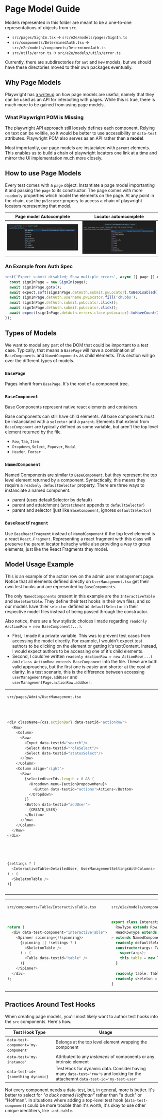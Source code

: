 # Page Model Guide

Models represented in this folder are meant to be a one-to-one representations of objects from `src`.

- `src/pages/SignIn.tsx` -> `src/e2e/models/pages/SignIn.ts`
- `src/components/DeterminedAuth.tsx` -> `src/e2e/models/components/DeterminedAuth.ts`
- `src/utils/error.ts` -> `src/e2e/models/utils/error.ts`

Currently, there are subdirectories for `ant` and `hew` models, but we should have these directories moved to their own packages eventually.

## Why Page Models

Playwright has [a writeup](https://playwright.dev/docs/pom) on how page models are useful, namely that they can be used as an API for interacting with pages. While this is true, there is much more to be gained from using page models.

### What Playwright POM is Missing

The playwright API approach still loosely defines each component. Relying on text can be volitile, so it would be better to use accessibility or `data-test` attributes. Playwright POM also serves as an API rather than a **model**.

Most importantly, our page models are instaciated with `parent` elements. This enables us to build a chain of playwright locators one link at a time and mirror the UI implementation much more closely.

## How to use Page Models

Every test comes with a `page` object. Instantiate a page model importanting it and passing the `page` to its constructor. The page comes with more `readonly` properties which model the elements on the page. At any point in the chain, use the `pwlocator` propery to access a chain of playwright locators representing that model.

| Page model Autocomplete                                                 | Locator automcomplete                                             |
| ----------------------------------------------------------------------- | ----------------------------------------------------------------- |
| ![page model automcomplete](../docs/images/page-model-autocomplete.png) | ![locator automcomplete](../docs/images/loactor-autocomplete.png) |

### An Example from Auth Spec

```js
test('Expect submit disabled; Show multiple errors', async ({ page }) => {
  const signInPage = new SignIn(page);
  await signInPage.goto();
  await expect.soft(signInPage.detAuth.submit.pwLocator).toBeDisabled();
  await signInPage.detAuth.username.pwLocator.fill('chubbs');
  await signInPage.detAuth.submit.pwLocator.click();
  await signInPage.detAuth.submit.pwLocator.click();
  await expect(signInPage.detAuth.errors.close.pwLocator).toHaveCount(2);
});
```

## Types of Models

We want to model any part of the DOM that could be important to a test case. Typically, that means a `BasePage` will have a combination of `BaseComponents` and `NamedComponents` as child elements. This section will go over the different types of models.

### `BasePage`

Pages inherit from `BasePage`. It's the root of a component tree.

### `BaseComponent`

Base Components represent native react elements and containers.

Base components can still have child elements. All base components must be instanciated with a `selector` and a `parent`. Elements that extend from `BaseComponent` are typically defined as some variable, but aren't the top level element returned by the file.

- `Row`, `Tab`, `Item`
- `Dropdown`, `Select`, `Popover`, `Modal`
- `Header`, `Footer`

### `NamedComponent`

Named Components are similar to `BaseComponent`, but they represent the top level element returned by a component. Syntactically, this means they require a `readonly defaultSelector` property. There are three ways to instanciate a named component.

- parent (uses defaultSelector by default)
- parent and attatchment (`attatchment` appends to `defaultSelector`)
- parent and selector (just like `BaseComponent`, ignores `defaultSelector`)

### `BaseReactFragment`

Use `BaseReactFragment` instead of `NamedComponent` if the top level element is a react `React.Fragment`. Representing a react fragment with this class will preserve the parent locator heirachy while also providing a way to group elements, just like the React Fragments they model.

## Model Usage Example

This is an example of the action row on the admin user management page. Notice that all elements defined directly on `UserManagement.tsx` get their own test hooks and are represented by `BaseComponents`.

The only `NamedComponents` present in this example are the `InteractiveTable` and `SkeletonTable`. They define their test hooks in their own files, and so our models have thier `selector` defined as `defaultSelector` in their respective model files instead of being passed through the constructor.

Also notice, there are a few stylistic choices I made regarding `readonly #actionRow = new BaseComponent(...)`.

- First, I made it a private variable. This was to prevent test cases from accessing the model directly. For example, I wouldn't expect test authors to be clicking on the element or getting it's textContent. Instead, I would expect authors to be accessing one of it's child elements.
- Second, I could've written `readonly #actionRow = new ActionRow(...)` and `class ActionRow extends BaseComponent` into the file. These are both valid approaches, but the first one is easier and shorter at the cost of clarity. In a test scenario, this is the difference between accessing `userManagementPage.addUser` and `userManagementPage.actionRow.addUser`.

<!-- markdownlint-disable MD033 -->
<table>
<tr>
<td>

`src/pages/Admin/UserManagement.tsx`

</td>
<td>

`src/e2e/models/pages/Admin/UserManagement.ts`

</td>
</tr>
<tr>
<td>

```ts
<div className={css.actionBar} data-testid="actionRow">
  <Row>
    <Column>
      <Row>
        <Input data-testid="search"/>
        <Select data-testid="roleSelect"/>
        <Select data-testid="statusSelect"/>
      </Row>
    </Column>
    <Column align="right">
      <Row>
        {selectedUserIds.length > 0 && (
          <Dropdown menu={actionDropdownMenu}>
            <Button data-testid="actions">Actions</Button>
          </Dropdown>
        )}
        <Button data-testid="addUser">
          {CREATE_USER}
        </Button>
      </Row>
    </Column>
  </Row>
</div>
```

</td>
<td>

```ts
readonly #actionRow = new BaseComponent({
  parent: this.pivot.tabContent,
  selector: '[data-testid="actionRow"]',
});
readonly search = new BaseComponent({
  parent: this.#actionRow,
  selector: '[data-testid="search"]',
});
readonly filterRole = new RoleSelect({
  parent: this.#actionRow,
  selector: '[data-testid="roleSelect"]',
});
readonly filterStatus = new StatusSelect({
  parent: this.#actionRow,
  selector: '[data-testid="statusSelect"]',
});
readonly actions = new ActionDropdownMenu({
  childNode: new BaseComponent({
    parent: this.#actionRow,
    selector: '[data-testid="actions"]',
  }),
  root: this,
});
readonly addUser = new BaseComponent({
  parent: this.#actionRow,
  selector: '[data-testid="addUser"]',
});
```

</td>
</tr>
<tr>
<td>

```ts
{settings ? (
  <InteractiveTable<DetailedUser, UserManagementSettingsWithColumns> .../>
) : (
  <SkeletonTable />
)}
```

</td>
<td>

```ts
readonly table = new InteractiveTable({
  headRowType: UserHeadRow,
  parent: this.pivot.tabContent,
  rowType: UserRow,
});
readonly skeletonTable = new SkeletonTable({ parent: this.pivot.tabContent });
```

</td>
</tr>
</table>

<table>
<tr>
<td>

`src/components/Table/InteractiveTable.tsx`

</td>
<td>

`src/e2e/models/components/Table/InteractiveTable.ts`

</td>
</tr>
<tr>
<td>

```ts
return (
  <div data-test-component="interactiveTable">
    <Spinner spinning={!!spinning}>
      {spinning || !settings ? (
        <SkeletonTable />
      ) : (
        <Table data-testid="table" />
      )}
    </Spinner>
  </div>
);
```

</td>
<td>

```ts
export class InteractiveTable<
  RowType extends Row,
  HeadRowType extends HeadRow,
> extends NamedComponent {
  readonly defaultSelector = 'div[data-test-component="interactiveTable"]';
  constructor(args: TableArgs<RowType, HeadRowType>) {
    super(args);
    this.table = new Table({ ...args, attachment: '[data-testid="table"]', parent: this });
  }

  readonly table: Table<RowType, HeadRowType>;
  readonly skeleton = new SkeletonTable({ parent: this });
}
```

</td>
</tr>
</table>
<!-- markdownlint-enable MD033 -->

## Practices Around Test Hooks

When creating page models, you'll most likely want to author test hooks into the `src` components. Here's how.

| Test Hook Type                       | Usage                                                                                                                            |
| ------------------------------------ | -------------------------------------------------------------------------------------------------------------------------------- |
| `data-test-component='my-component'` | Belongs at the top level element wrapping the component                                                                          |
| `data-test='my-instance'`            | Attributed to any _instances_ of components or any intrinsic element                                                             |
| `data-test-id={something dynamic}`   | Test Hook for dynamic data. Consider having many `data-test='row'`s and looking for the attachemnt `data-test-id='my-test-user'` |

Not every component needs a data-test, but, in general, more is better. It's better to select for _"a duck named Hoffman"_ rather than "a duck" or "Hoffman". In situations where adding a top-level test hook (`data-test-component`) could be more trouble than it's worth, it's okay to use other unique identifiers, like `.ant-table`.
